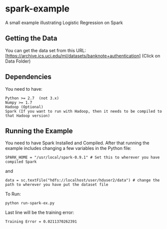 spark-example
=============

A small example illustrating Logistic Regression on Spark


Getting the Data 
----------------

You can get the data set from this URL: [https://archive.ics.uci.edu/ml/datasets/banknote+authentication]
(Click on Data Folder)


Dependencies
--------------

You need to have:

    Python >= 2.7  (not 3.x)
    Numpy >= 1.7
    Hadoop (Optional)
    Spark (If you want to run with Hadoop, then it needs to be compiled to that Hadoop version)

Running the Example
----------------
You need to have Spark Installed and Compiled. 
After that running the example includes changing a few variables in the Python file:

    SPARK_HOME = "/usr/local/spark-0.9.1" # Set this to wherever you have compiled Spark

and

    data = sc.textFile("hdfs://localhost/user/hduser2/data") # change the path to wherever you have put the dataset file


To Run:

    python run-spark-ex.py
    
Last line will be the training error:

    Training Error = 0.0211370262391
